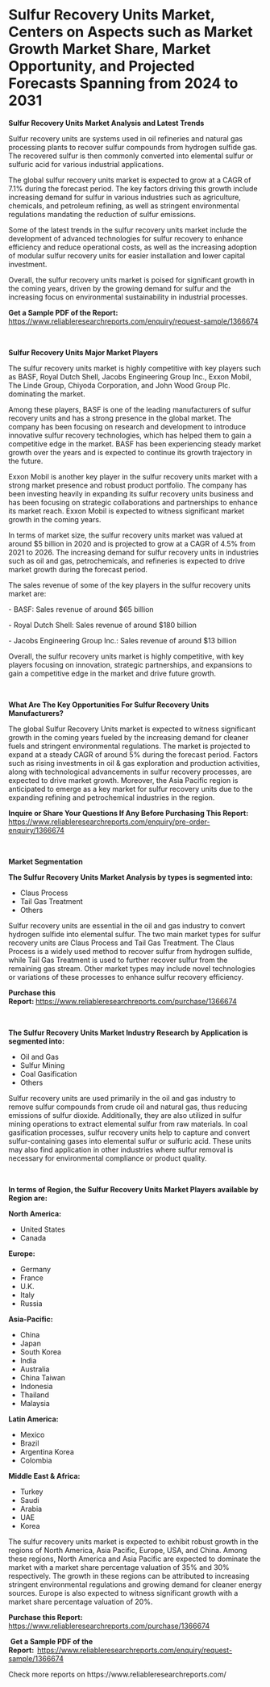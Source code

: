 <p><h1>Sulfur Recovery Units Market, Centers on Aspects such as Market Growth Market Share, Market Opportunity, and Projected Forecasts Spanning from 2024 to 2031</h1></p><p><strong>Sulfur Recovery Units Market Analysis and Latest Trends</strong></p>
<p><p>Sulfur recovery units are systems used in oil refineries and natural gas processing plants to recover sulfur compounds from hydrogen sulfide gas. The recovered sulfur is then commonly converted into elemental sulfur or sulfuric acid for various industrial applications. </p><p>The global sulfur recovery units market is expected to grow at a CAGR of 7.1% during the forecast period. The key factors driving this growth include increasing demand for sulfur in various industries such as agriculture, chemicals, and petroleum refining, as well as stringent environmental regulations mandating the reduction of sulfur emissions.</p><p>Some of the latest trends in the sulfur recovery units market include the development of advanced technologies for sulfur recovery to enhance efficiency and reduce operational costs, as well as the increasing adoption of modular sulfur recovery units for easier installation and lower capital investment.</p><p>Overall, the sulfur recovery units market is poised for significant growth in the coming years, driven by the growing demand for sulfur and the increasing focus on environmental sustainability in industrial processes.</p></p>
<p><strong>Get a Sample PDF of the Report:&nbsp;</strong> <a href="https://www.reliableresearchreports.com/enquiry/request-sample/1366674">https://www.reliableresearchreports.com/enquiry/request-sample/1366674</a></p>
<p>&nbsp;</p>
<p><strong>Sulfur Recovery Units Major Market Players</strong></p>
<p><p>The sulfur recovery units market is highly competitive with key players such as BASF, Royal Dutch Shell, Jacobs Engineering Group Inc., Exxon Mobil, The Linde Group, Chiyoda Corporation, and John Wood Group Plc. dominating the market.</p><p>Among these players, BASF is one of the leading manufacturers of sulfur recovery units and has a strong presence in the global market. The company has been focusing on research and development to introduce innovative sulfur recovery technologies, which has helped them to gain a competitive edge in the market. BASF has been experiencing steady market growth over the years and is expected to continue its growth trajectory in the future.</p><p>Exxon Mobil is another key player in the sulfur recovery units market with a strong market presence and robust product portfolio. The company has been investing heavily in expanding its sulfur recovery units business and has been focusing on strategic collaborations and partnerships to enhance its market reach. Exxon Mobil is expected to witness significant market growth in the coming years.</p><p>In terms of market size, the sulfur recovery units market was valued at around $5 billion in 2020 and is projected to grow at a CAGR of 4.5% from 2021 to 2026. The increasing demand for sulfur recovery units in industries such as oil and gas, petrochemicals, and refineries is expected to drive market growth during the forecast period.</p><p>The sales revenue of some of the key players in the sulfur recovery units market are:</p><p>- BASF: Sales revenue of around $65 billion</p><p>- Royal Dutch Shell: Sales revenue of around $180 billion</p><p>- Jacobs Engineering Group Inc.: Sales revenue of around $13 billion</p><p>Overall, the sulfur recovery units market is highly competitive, with key players focusing on innovation, strategic partnerships, and expansions to gain a competitive edge in the market and drive future growth.</p></p>
<p>&nbsp;</p>
<p><strong>What Are The Key Opportunities For Sulfur Recovery Units Manufacturers?</strong></p>
<p><p>The global Sulfur Recovery Units market is expected to witness significant growth in the coming years fueled by the increasing demand for cleaner fuels and stringent environmental regulations. The market is projected to expand at a steady CAGR of around 5% during the forecast period. Factors such as rising investments in oil & gas exploration and production activities, along with technological advancements in sulfur recovery processes, are expected to drive market growth. Moreover, the Asia Pacific region is anticipated to emerge as a key market for sulfur recovery units due to the expanding refining and petrochemical industries in the region.</p></p>
<p><strong>Inquire or Share Your Questions If Any Before Purchasing This Report:</strong> <a href="https://www.reliableresearchreports.com/enquiry/pre-order-enquiry/1366674">https://www.reliableresearchreports.com/enquiry/pre-order-enquiry/1366674</a></p>
<p>&nbsp;</p>
<p><strong>Market Segmentation</strong></p>
<p><strong>The Sulfur Recovery Units Market Analysis by types is segmented into:</strong></p>
<p><ul><li>Claus Process</li><li>Tail Gas Treatment</li><li>Others</li></ul></p>
<p><p>Sulfur recovery units are essential in the oil and gas industry to convert hydrogen sulfide into elemental sulfur. The two main market types for sulfur recovery units are Claus Process and Tail Gas Treatment. The Claus Process is a widely used method to recover sulfur from hydrogen sulfide, while Tail Gas Treatment is used to further recover sulfur from the remaining gas stream. Other market types may include novel technologies or variations of these processes to enhance sulfur recovery efficiency.</p></p>
<p><strong>Purchase this Report:&nbsp;</strong><a href="https://www.reliableresearchreports.com/purchase/1366674">https://www.reliableresearchreports.com/purchase/1366674</a></p>
<p>&nbsp;</p>
<p><strong>The Sulfur Recovery Units Market Industry Research by Application is segmented into:</strong></p>
<p><ul><li>Oil and Gas</li><li>Sulfur Mining</li><li>Coal Gasification</li><li>Others</li></ul></p>
<p><p>Sulfur recovery units are used primarily in the oil and gas industry to remove sulfur compounds from crude oil and natural gas, thus reducing emissions of sulfur dioxide. Additionally, they are also utilized in sulfur mining operations to extract elemental sulfur from raw materials. In coal gasification processes, sulfur recovery units help to capture and convert sulfur-containing gases into elemental sulfur or sulfuric acid. These units may also find application in other industries where sulfur removal is necessary for environmental compliance or product quality.</p></p>
<p>&nbsp;</p>
<p><strong>In terms of Region, the Sulfur Recovery Units Market Players available by Region are:</strong></p>
<p>
    <p> <strong> North America: </strong>
        <ul>
            <li>United States</li>
            <li>Canada</li>
        </ul>
        </p> 
    <p> <strong> Europe: </strong>
        <ul>
            <li>Germany</li>
            <li>France</li>
            <li>U.K.</li>
            <li>Italy</li>
            <li>Russia</li>
        </ul>
        </p> 
    <p> <strong> Asia-Pacific: </strong>
        <ul>
            <li>China</li>
            <li>Japan</li>
            <li>South Korea</li>
            <li>India</li>
            <li>Australia</li>
            <li>China Taiwan</li>
            <li>Indonesia</li>
            <li>Thailand</li>
            <li>Malaysia</li>
        </ul>
        </p> 
    <p> <strong> Latin America: </strong>
        <ul>
            <li>Mexico</li>
            <li>Brazil</li>
            <li>Argentina Korea</li>
            <li>Colombia</li>
        </ul>
        </p> 
    <p> <strong> Middle East & Africa: </strong>
        <ul>
            <li>Turkey</li>
            <li>Saudi</li>
            <li>Arabia</li>
            <li>UAE</li>
            <li>Korea</li>
        </ul>
    </p>
    </p>
<p><p>The sulfur recovery units market is expected to exhibit robust growth in the regions of North America, Asia Pacific, Europe, USA, and China. Among these regions, North America and Asia Pacific are expected to dominate the market with a market share percentage valuation of 35% and 30% respectively. The growth in these regions can be attributed to increasing stringent environmental regulations and growing demand for cleaner energy sources. Europe is also expected to witness significant growth with a market share percentage valuation of 20%.</p></p>
<p><strong>Purchase this Report: </strong><a href="https://www.reliableresearchreports.com/purchase/1366674">https://www.reliableresearchreports.com/purchase/1366674</a></p>
<p>&nbsp;<strong>Get a Sample PDF of the Report:&nbsp;&nbsp;</strong><a href="https://www.reliableresearchreports.com/enquiry/request-sample/1366674">https://www.reliableresearchreports.com/enquiry/request-sample/1366674</a></p>
<p><strong></strong></p>
<p>Check more reports on https://www.reliableresearchreports.com/</p>
